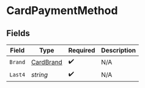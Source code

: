 # CardPaymentMethod


## Fields

| Field                                         | Type                                          | Required                                      | Description                                   |
| --------------------------------------------- | --------------------------------------------- | --------------------------------------------- | --------------------------------------------- |
| `Brand`                                       | [CardBrand](../../models/shared/CardBrand.md) | :heavy_check_mark:                            | N/A                                           |
| `Last4`                                       | *string*                                      | :heavy_check_mark:                            | N/A                                           |